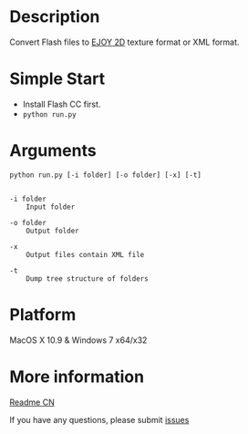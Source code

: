 Description
=====

Convert Flash files to [EJOY 2D](https://github.com/cloudwu/ejoy2d/) texture format or XML format.


Simple Start
======
* Install Flash CC first.
* ```python run.py```


Arguments
====

	python run.py [-i folder] [-o folder] [-x] [-t]
	
	
	-i folder
		Input folder
	
	-o folder
		Output folder
	
	-x
		Output files contain XML file
	
	-t
		Dump tree structure of folders
	
		

Platform
====

MacOS X 10.9 & Windows 7 x64/x32

More information
===

[Readme CN](https://github.com/robinxb/flash-parser/blob/master/doc/cn.md)

If you have any questions, please submit [issues](https://github.com/robinxb/flash-parser/issues)

